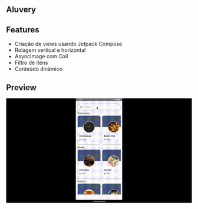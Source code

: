 ## Aluvery

## Features

- Criação de views usando Jetpack Compose
- Rolagem vertical e horizontal
- AsyncImage com Coil
- Filtro de itens
- Conteúdo dinâmico

## Preview

<img alt="0" src="/screenshots/0.gif"/>
